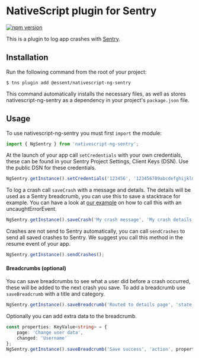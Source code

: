 # NativeScript plugin for Sentry

[![npm version](https://img.shields.io/npm/v/@essent/nativescript-ng-sentry.svg?style=flat-square)](https://www.npmjs.com/package/@essent/nativescript-ng-sentry)

This is a plugin to log app crashes with [Sentry](https://sentry.io).

## Installation

Run the following command from the root of your project:

```
$ tns plugin add @essent/nativescript-ng-sentry
```

This command automatically installs the necessary files, as well as stores nativescript-ng-sentry as a dependency in your project's `package.json` file.

## Usage 

To use nativescript-ng-sentry you must first `import` the module:

```ts
import { NgSentry } from 'nativescript-ng-sentry';
```

At the launch of your app call `setCredentials` with your own credentials, these can be found in your Sentry Project Settings, Client Keys (DSN). Use the public DSN for these credentials.

```ts
NgSentry.getInstance().setCredentials('123456', '123456789abcdefghijklmnopqrstuvw');
```

To log a crash call `saveCrash` with a message and details.
The details will be used as a Sentry breadcrumb, you can use this to save a stacktrace for example.
You can have a look at [our example](./demo/app/app.ts#L14) on how to call this with an uncaughtErrorEvent.

```ts
NgSentry.getInstance().saveCrash('My crash message', 'My crash details');
```

Crashes are not send to Sentry automatically, you can call `sendCrashes` to send all saved crashes to Sentry.
We suggest you call this method in the resume event of your app.

```ts
NgSentry.getInstance().sendCrashes();
```

#### Breadcrumbs (optional)

You can save breadcrumbs to see what a user did before a crash occurred, these will be added to the next crash you save.
To add a breadcrumb use `saveBreadcrumb` with a title and category.

```ts
NgSentry.getInstance().saveBreadcrumb('Routed to details page', 'state');
```

Optionally you can add extra data to the breadcrumb.

```ts
const properties: KeyValue<string> = {
    page: 'Change user data',
    changed: 'Username'
};
NgSentry.getInstance().saveBreadcrumb('Save success', 'action', properties);
```
